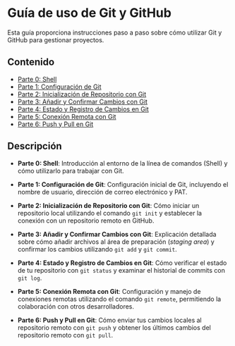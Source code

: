 # Guía de uso de Git y GitHub

Esta guía proporciona instrucciones paso a paso sobre cómo utilizar Git y GitHub para gestionar proyectos.

## Contenido

- [Parte 0: Shell](Parte0_shell.md)
- [Parte 1: Configuración de Git](Parte1_git_config.md)
- [Parte 2: Inicialización de Repositorio con Git](Parte2_git_init.md)
- [Parte 3: Añadir y Confirmar Cambios con Git](Parte3_git_add_commit.md)
- [Parte 4: Estado y Registro de Cambios en Git](Parte4_git_status_log.md)
- [Parte 5: Conexión Remota con Git](Parte5_git_remote.md)
- [Parte 6: Push y Pull en Git](Parte6_git_push_pull.md)

## Descripción

- **Parte 0: Shell**: Introducción al entorno de la línea de comandos (Shell) y cómo utilizarlo para trabajar con Git.

- **Parte 1: Configuración de Git**: Configuración inicial de Git, incluyendo el nombre de usuario, dirección de correo electrónico y PAT.

- **Parte 2: Inicialización de Repositorio con Git**: Cómo iniciar un repositorio local utilizando el comando `git init` y establecer la conexión con un repositorio remoto en GitHub.

- **Parte 3: Añadir y Confirmar Cambios con Git**: Explicación detallada sobre cómo añadir archivos al área de preparación (*staging area*) y confirmar los cambios utilizando `git add` y `git commit`.

- **Parte 4: Estado y Registro de Cambios en Git**: Cómo verificar el estado de tu repositorio con `git status` y examinar el historial de commits con `git log`.

- **Parte 5: Conexión Remota con Git**: Configuración y manejo de conexiones remotas utilizando el comando `git remote`, permitiendo la colaboración con otros desarrolladores.

- **Parte 6: Push y Pull en Git**: Cómo enviar tus cambios locales al repositorio remoto con `git push` y obtener los últimos cambios del repositorio remoto con `git pull`.


